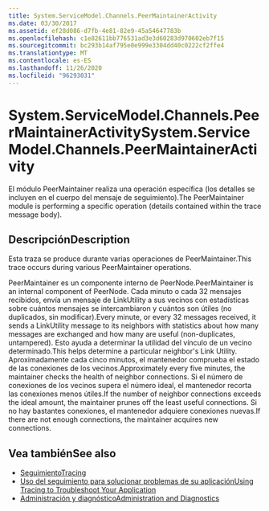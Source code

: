 ```yaml
---
title: System.ServiceModel.Channels.PeerMaintainerActivity
ms.date: 03/30/2017
ms.assetid: ef28d086-d7fb-4e81-82e9-45a54647783b
ms.openlocfilehash: c1e82611bb776531ad3e3d60283d970602eb7f15
ms.sourcegitcommit: bc293b14af795e0e999e3304dd40c0222cf2ffe4
ms.translationtype: MT
ms.contentlocale: es-ES
ms.lasthandoff: 11/26/2020
ms.locfileid: "96293031"
---
```

# <a name="systemservicemodelchannelspeermaintaineractivity"></a><span data-ttu-id="cc634-102">System.ServiceModel.Channels.PeerMaintainerActivity</span><span class="sxs-lookup"><span data-stu-id="cc634-102">System.ServiceModel.Channels.PeerMaintainerActivity</span></span>

<span data-ttu-id="cc634-103">El módulo PeerMaintainer realiza una operación específica (los detalles se incluyen en el cuerpo del mensaje de seguimiento).</span><span class="sxs-lookup"><span data-stu-id="cc634-103">The PeerMaintainer module is performing a specific operation (details contained within the trace message body).</span></span>  
  
## <a name="description"></a><span data-ttu-id="cc634-104">Descripción</span><span class="sxs-lookup"><span data-stu-id="cc634-104">Description</span></span>  

 <span data-ttu-id="cc634-105">Esta traza se produce durante varias operaciones de PeerMaintainer.</span><span class="sxs-lookup"><span data-stu-id="cc634-105">This trace occurs during various PeerMaintainer operations.</span></span>  
  
 <span data-ttu-id="cc634-106">PeerMaintainer es un componente interno de PeerNode.</span><span class="sxs-lookup"><span data-stu-id="cc634-106">PeerMaintainer is an internal component of PeerNode.</span></span> <span data-ttu-id="cc634-107">Cada minuto o cada 32 mensajes recibidos, envía un mensaje de LinkUtility a sus vecinos con estadísticas sobre cuántos mensajes se intercambiaron y cuántos son útiles (no duplicados, sin modificar).</span><span class="sxs-lookup"><span data-stu-id="cc634-107">Every minute, or every 32 messages received, it sends a LinkUtility message to its neighbors with statistics about how many messages are exchanged and how many are useful (non-duplicates, untampered).</span></span> <span data-ttu-id="cc634-108">Esto ayuda a determinar la utilidad del vínculo de un vecino determinado.</span><span class="sxs-lookup"><span data-stu-id="cc634-108">This helps determine a particular neighbor's Link Utility.</span></span> <span data-ttu-id="cc634-109">Aproximadamente cada cinco minutos, el mantenedor comprueba el estado de las conexiones de los vecinos.</span><span class="sxs-lookup"><span data-stu-id="cc634-109">Approximately every five minutes, the maintainer checks the health of neighbor connections.</span></span> <span data-ttu-id="cc634-110">Si el número de conexiones de los vecinos supera el número ideal, el mantenedor recorta las conexiones menos útiles.</span><span class="sxs-lookup"><span data-stu-id="cc634-110">If the number of neighbor connections exceeds the ideal amount, the maintainer prunes off the least useful connections.</span></span> <span data-ttu-id="cc634-111">Si no hay bastantes conexiones, el mantenedor adquiere conexiones nuevas.</span><span class="sxs-lookup"><span data-stu-id="cc634-111">If there are not enough connections, the maintainer acquires new connections.</span></span>  
  
## <a name="see-also"></a><span data-ttu-id="cc634-112">Vea también</span><span class="sxs-lookup"><span data-stu-id="cc634-112">See also</span></span>

- [<span data-ttu-id="cc634-113">Seguimiento</span><span class="sxs-lookup"><span data-stu-id="cc634-113">Tracing</span></span>](index.md)
- [<span data-ttu-id="cc634-114">Uso del seguimiento para solucionar problemas de su aplicación</span><span class="sxs-lookup"><span data-stu-id="cc634-114">Using Tracing to Troubleshoot Your Application</span></span>](using-tracing-to-troubleshoot-your-application.md)
- [<span data-ttu-id="cc634-115">Administración y diagnóstico</span><span class="sxs-lookup"><span data-stu-id="cc634-115">Administration and Diagnostics</span></span>](../index.md)
